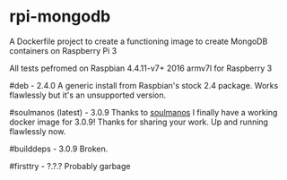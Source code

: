 # rpi-mongodb
A Dockerfile project to create a functioning image to create MongoDB containers on Raspberry Pi 3

All tests pefromed on Raspbian 4.4.11-v7+ 2016 armv7l for Raspberry 3

#deb - 2.4.0
A generic install from Raspbian's stock 2.4 package.  Works flawlessly but it's an unsupported version.

#soulmanos (latest) - 3.0.9
Thanks to [soulmanos](https://github.com/soulmanos/rpi-rb-mongodb "Github: soulmanos/rpi-rb-mongodb") I finally have a working docker image for 3.0.9! Thanks for sharing your work. Up and running flawlessly now.

#builddeps - 3.0.9
Broken.

#firsttry - ?.?.?
Probably garbage
